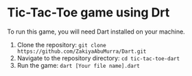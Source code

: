 # Tic-Tac-Toe game using Drt

To run this game, you will need Dart installed on your machine.

1. Clone the repository: `git clone https://github.com/ZakiyaAbuMurra/Dart.git `
2. Navigate to the repository directory: `cd tic-tac-toe-dart`
3. Run the game: `dart [Your file name].dart`



